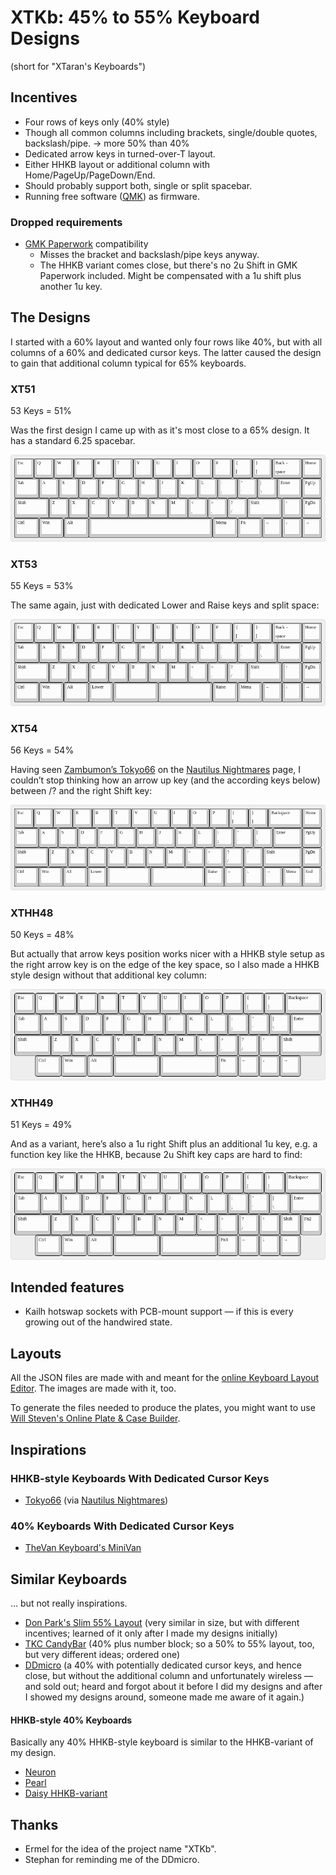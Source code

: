 XTKb: 45% to 55% Keyboard Designs
=================================

(short for "XTaran's Keyboards")

Incentives
----------

* Four rows of keys only (40% style)
* Though all common columns including brackets, single/double quotes,
  backslash/pipe. → more 50% than 40%
* Dedicated arrow keys in turned-over-T layout.
* Either HHKB layout or additional column with
  Home/PageUp/PageDown/End.
* Should probably support both, single or split spacebar.
* Running free software ([QMK](https://qmk.fm/)) as firmware.

### Dropped requirements

* [GMK Paperwork](https://thevankeyboards.com/products/paperwork)
  compatibility
    * Misses the bracket and backslash/pipe keys anyway.
    * The HHKB variant comes close, but there's no 2u Shift in GMK
      Paperwork included. Might be compensated with a 1u shift plus
      another 1u key.


The Designs
-----------

I started with a 60% layout and wanted only four rows like 40%, but with all columns of a 60% and dedicated cursor keys. The latter caused the design to gain that additional column typical for 65% keyboards.

### XT51

53 Keys = 51%

Was the first design I came up with as it's most close to a 65% design. It has a standard 6.25 spacebar.

![XT51: Single Spacebar](keyboard-layout.single-spacebar.png)

### XT53

55 Keys = 53%

The same again, just with dedicated Lower and Raise keys and split space:

![XT53: Split Spacebar + Raise/Lower](keyboard-layout.split-space.png)

### XT54

56 Keys = 54%

Having seen [Zambumon’s Tokyo66](https://zambumon.files.wordpress.com/2018/09/nautilus_nightmares_tokyo66_1.png) on the [Nautilus Nightmares](https://zambumon.com/nautilus-nightmares/) page, I couldn’t stop thinking how an arrow up key (and the according keys below) between /? and the right Shift key:

![XT54: Up key left of right Shift key](keyboard-layout.up-left-of-shift-split-space.png)

### XTHH48

50 Keys = 48%

But actually that arrow keys position works nicer with a HHKB style setup as the right arrow key is on the edge of the key space, so I also made a HHKB style design without that additional key column:

![XTHH48: HHKB-style](keyboard-layout.hhkb-split-space.png)

### XTHH49

51 Keys = 49%

And as a variant, here’s also a 1u right Shift plus an additional 1u key, e.g. a function key like the HHKB, because 2u Shift key caps are hard to find:

![XTHH49: HHKB-style with with 1u roght Shift key](keyboard-layout.hhkb-1u-shift-split-space.png)


Intended features
-----------------

* Kailh hotswap sockets with PCB-mount support — if this is every
  growing out of the handwired state.

Layouts
-------

All the JSON files are made with and meant for the [online Keyboard
Layout Editor](http://www.keyboard-layout-editor.com/). The images are
made with it, too.

To generate the files needed to produce the plates, you might want to
use [Will Steven's Online Plate & Case
Builder](http://builder.swillkb.com/).

Inspirations
------------

### HHKB-style Keyboards With Dedicated Cursor Keys

* [Tokyo66](https://zambumon.files.wordpress.com/2018/09/nautilus_nightmares_tokyo66_1.png?w=788&h=525)
  (via [Nautilus
  Nightmares](https://zambumon.com/nautilus-nightmares/))

### 40% Keyboards With Dedicated Cursor Keys

* [TheVan Keyboard's MiniVan](https://thevankeyboards.com/pages/minivan)

Similar Keyboards
-----------------

… but not really inspirations.

* [Don Park's Slim 55%
  Layout](https://www.keebtalk.com/t/slim-55-layout/6771) (very
  similar in size, but with different incentives; learned of it only
  after I made my designs initially)
* [TKC CandyBar](https://thekey.company/collections/candybar) (40%
  plus number block; so a 50% to 55% layout, too, but very different
  ideas; ordered one)
* [DDmicro](https://kbdfans.com/blogs/news/ddmicro-wireless-keyboard)
  (a 40% with potentially dedicated cursor keys, and hence close, but
  without the additional column and unfortunately wireless — and sold
  out; heard and forgot about it before I did my designs and after I
  showed my designs around, someone made me aware of it again.)

#### HHKB-style 40% Keyboards

Basically any 40% HHKB-style keyboard is similar to the HHKB-variant
of my design.

* [Neuron](https://www.keebtalk.com/t/ic-neuron-hhkb-40/6894)
* [Pearl](https://geekhack.org/index.php?topic=92259.0)
* [Daisy HHKB-variant](https://kprepublic.com/products/anodized-aluminium-case-for-daisy-40-hhkb-layout-custom-keyboard-acrylic-diffuser-can-support-daisy)

Thanks
------

* Ermel for the idea of the project name "XTKb".
* Stephan for reminding me of the DDmicro.
